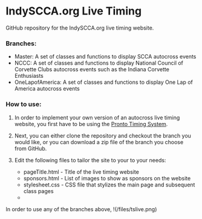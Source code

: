 # IndySCCA.org Live Timing

GitHub repository for the IndySCCA.org live timing website.

### Branches:
- Master: A set of classes and functions to display SCCA autocross events
- NCCC: A set of classes and functions to display National Council of Corvette Clubs autocross events such as the Indiana Corvette Enthusiasts
- OneLapofAmerica: A set of classes and functions to display One Lap of America autocross events

### How to use:
1. In order to implement your own version of an autocross live timing website, you first have to be using the [Pronto Timing System](https://www.prontotimingsystem.com/).

2. Next, you can either clone the repository and checkout the branch you would like, or you can download a zip file of the branch you choose from GitHub.

3. Edit the following files to tailor the site to your to your needs:
   - pageTitle.html - Title of the live timing website
   - sponsors.html - List of images to show as sponsors on the website
   - stylesheet.css - CSS file that stylizes the main page and subsequent class pages
   - 

In order to use any of the branches above,
!(/files/tslive.png)

